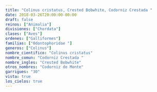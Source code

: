 ```yaml
---
title: "Colinus cristatus, Crested Bobwhite, Codorniz Crestada "
date: 2018-03-26T20:00:00-00:00
draft: false
reinos: ["Animalia"]
divisiones: ["Chordata"]
clases: ["Aves"]
ordenes: ["Galliformes"]
familias: ["Odontophoridae "]
generos: ["Colinus"]
nombre_cientifico: "Colinus cristatus"
nombre_comun: "Codorniz Crestada "
nombre_ingles: "Crested Bobwhite"
otros_nombres: "Codorniz de Monte"
garrigues: "30"
vista: true
los_cielos: true
---
```

